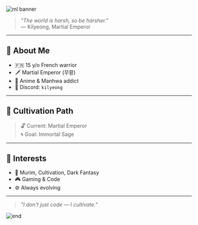 ![ml banner](https://imgs.search.brave.com/Vwekc5N29tZcAldLzvnxD4dwI9JpAliFeZoReFvbc34/rs:fit:500:0:0:0/g:ce/aHR0cHM6Ly9zdGF0/aWMwLmdhbWVyYW50/aW1hZ2VzLmNvbS93/b3JkcHJlc3Mvd3At/Y29udGVudC91cGxv/YWRzLzIwMjMvMDkv/Y29sbGFnZS1tYWtl/ci0yNy1zZXAtMjAy/My0xMi0wNC1wbS03/MDcyLmpwZw)

> _"The world is harsh, so be harsher."_  
> — Kilyeong, Martial Emperor

---

## 👤 About Me
- 🇫🇷 15 y/o French warrior  
- 🗡️ Martial Emperor (무황)  
- 🌸 Anime & Manhwa addict  
- 💬 Discord: `kilyeong`

---

## 🧬 Cultivation Path
> 🔓 Current: Martial Emperor  
> 🌀 Goal: Immortal Sage  

---

## 🎴 Interests
- 📖 Murim, Cultivation, Dark Fantasy  
- 🎮 Gaming & Code  
- ⚙️ Always evolving  

---
> _"I don't just code — I cultivate."_  

![end](https://imgs.search.brave.com/Hv02UHoUbgE16787YFJOAEbr04EhvBnnq7s9z9BEhTM/rs:fit:860:0:0:0/g:ce/aHR0cHM6Ly9pLnBp/bmltZy5jb20vb3Jp/Z2luYWxzLzM4Lzk4/LzFlLzM4OTgxZWQw/OTBmMjk5ZDZhMjEy/ODE0ZTEzMDQ0YWNj/LmpwZw)
